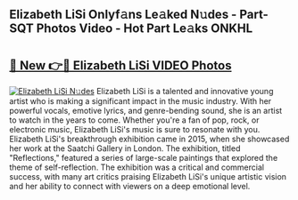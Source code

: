 ## Elizabeth LiSi Onlyf𝚊ns Le𝚊ked N𝚞des - Part-SQT Photos Video - Hot Part Le𝚊ks ONKHL

# <h2><a href="http://ac45197.deff.icu/?id=Elizabeth+LiSi">🔗 New 👉🔴 Elizabeth LiSi VIDEO Photos</a></h2>

[![Elizabeth LiSi N𝚞des](https://i.imgur.com/rIISA9y.gif)](http://ac45197.deff.icu/?id=Elizabeth+LiSi)
Elizabeth LiSi is a talented and innovative young artist who is making a significant impact in the music industry. With her powerful vocals, emotive lyrics, and genre-bending sound, she is an artist to watch in the years to come. Whether you're a fan of pop, rock, or electronic music, Elizabeth LiSi's music is sure to resonate with you. Elizabeth LiSi's breakthrough exhibition came in 2015, when she showcased her work at the Saatchi Gallery in London. The exhibition, titled "Reflections," featured a series of large-scale paintings that explored the theme of self-reflection. The exhibition was a critical and commercial success, with many art critics praising Elizabeth LiSi's unique artistic vision and her ability to connect with viewers on a deep emotional level.

